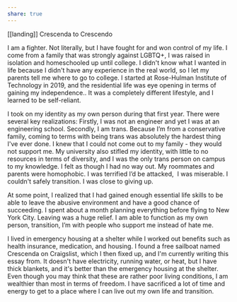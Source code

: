 ```yaml
---
share: true
---
```

[[landing]] 
Crescenda to Crescendo


I am a fighter. Not literally, but I have fought for and won control of my life. I come from a family that was strongly against LGBTQ+, I was raised in isolation and homeschooled up until college. I didn't know what I wanted in life because I didn't have any experience in the real world, so I let my parents tell me where to go to college. I started at Rose-Hulman Institute of Technology in 2019, and the residential life was eye opening in terms of gaining my independence.. It was a completely different lifestyle, and I learned to be self-reliant. 

I took on my identity as my own person during that first year. There were several key realizations: Firstly, I was not an engineer and yet I was at an engineering school. Secondly, I am trans. Because I’m from a conservative family, coming to terms with being trans was absolutely the hardest thing I've ever done. I knew that I could not come out to my family - they would not support me. My university also stifled my identity, with little to no resources in terms of diversity, and I was the only trans person on campus to my knowledge. I felt as though I had no way out. My roommates and parents were homophobic. I was terrified I’d be attacked,  I was miserable. I couldn't safely transition. I was close to giving up. 

At some point, I realized that I had gained enough essential life skills to be able to leave the abusive environment and have a good chance of succeeding. I spent about a month planning everything before flying to New York City. Leaving was a huge relief. I am able to function as my own person, transition, I’m with people who support me instead of hate me.

I lived in emergency housing at a shelter while I worked out benefits such as health insurance, medication, and housing. I found a free sailboat named Crescenda on Craigslist, which I then fixed up, and I'm currently writing this essay from. It doesn't have electricity, running water, or heat, but I have thick blankets, and it's better than the emergency housing at the shelter. Even though you may think that these are rather poor living conditions, I am wealthier than most in terms of freedom. I have sacrificed a lot of time and energy to get to a place where I can live out my own life and transition. 
